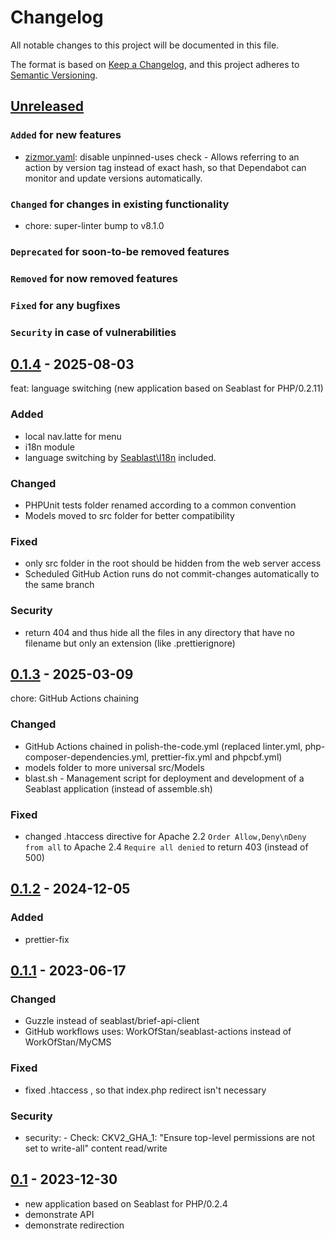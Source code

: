 # Changelog

All notable changes to this project will be documented in this file.

The format is based on [Keep a Changelog](https://keepachangelog.com/en/1.0.0/),
and this project adheres to [Semantic Versioning](https://semver.org/spec/v2.0.0.html).

## [Unreleased]

### `Added` for new features

- [zizmor.yaml](.github/linters/zizmor.yaml): disable unpinned-uses check - Allows referring to an action by version tag instead of exact hash, so that Dependabot can monitor and update versions automatically.

### `Changed` for changes in existing functionality

- chore: super-linter bump to v8.1.0

### `Deprecated` for soon-to-be removed features

### `Removed` for now removed features

### `Fixed` for any bugfixes

### `Security` in case of vulnerabilities

## [0.1.4] - 2025-08-03

feat: language switching (new application based on Seablast for PHP/0.2.11)

### Added

- local nav.latte for menu
- i18n module
- language switching by [Seablast\I18n](https://github.com/WorkOfStan/seablast-i18n) included.

### Changed

- PHPUnit tests folder renamed according to a common convention
- Models moved to src folder for better compatibility

### Fixed

- only src folder in the root should be hidden from the web server access
- Scheduled GitHub Action runs do not commit-changes automatically to the same branch

### Security

- return 404 and thus hide all the files in any directory that have no filename but only an extension (like .prettierignore)

## [0.1.3] - 2025-03-09

chore: GitHub Actions chaining

### Changed

- GitHub Actions chained in polish-the-code.yml (replaced linter.yml, php-composer-dependencies.yml, prettier-fix.yml and phpcbf.yml)
- models folder to more universal src/Models
- blast.sh - Management script for deployment and development of a Seablast application (instead of assemble.sh)

### Fixed

- changed .htaccess directive for Apache 2.2 `Order Allow,Deny\nDeny from all` to Apache 2.4 `Require all denied` to return 403 (instead of 500)

## [0.1.2] - 2024-12-05

### Added

- prettier-fix

## [0.1.1] - 2023-06-17

### Changed

- Guzzle instead of seablast/brief-api-client
- GitHub workflows uses: WorkOfStan/seablast-actions instead of WorkOfStan/MyCMS

### Fixed

- fixed .htaccess , so that index.php redirect isn't necessary

### Security

- security: - Check: CKV2_GHA_1: "Ensure top-level permissions are not set to write-all" content read/write

## [0.1] - 2023-12-30

- new application based on Seablast for PHP/0.2.4
- demonstrate API
- demonstrate redirection

[Unreleased]: https://github.com/WorkOfStan/seablast-dist/compare/v0.1.4...HEAD?w=1
[0.1.4]: https://github.com/WorkOfStan/seablast-dist/compare/v0.1.3...v0.1.4?w=1
[0.1.3]: https://github.com/WorkOfStan/seablast-dist/compare/v0.1.2...v0.1.3?w=1
[0.1.2]: https://github.com/WorkOfStan/seablast-dist/compare/v0.1.1...v0.1.2?w=1
[0.1.1]: https://github.com/WorkOfStan/seablast-dist/compare/v0.1...v0.1.1?w=1
[0.1]: https://github.com/WorkOfStan/seablast-dist/releases/tag/v0.1
